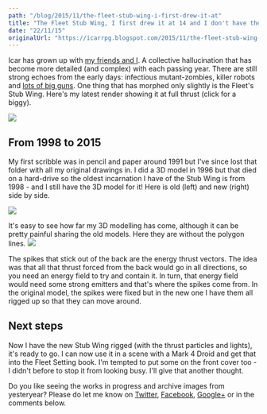 ```yaml
---
path: "/blog/2015/11/the-fleet-stub-wing-i-first-drew-it-at"
title: "The Fleet Stub Wing, I first drew it at 14 and I don't have the heart to change it"
date: "22/11/15"
originalUrl: "https://icarrpg.blogspot.com/2015/11/the-fleet-stub-wing-i-first-drew-it-at.html"
---
```

Icar has grown up with [my friends and I](http://www.icar.co.uk/archive/history.php). A collective hallucination that has become more detailed (and complex) with each passing year. There are still strong echoes from the early days: infectious mutant-zombies, killer robots and [lots of big guns](http://www.rpgnow.com/product/133598/Icar-Equipment-Index). One thing that has morphed only slightly is the Fleet's Stub Wing. Here's my latest render showing it at full thrust (click for a biggy).  

[![](http://3.bp.blogspot.com/-0-d0V1TIKr8/VlGUAJoa9yI/AAAAAAAB8Qk/OwhIc-CZEFs/s1600/Stub%2BWing%2BThrust.jpg)](http://3.bp.blogspot.com/-0-d0V1TIKr8/VlGUAJoa9yI/AAAAAAAB8Qk/OwhIc-CZEFs/s1600/Stub%2BWing%2BThrust.jpg) 

## From 1998 to 2015

My first scribble was in pencil and paper around 1991 but I've since lost that folder with all my original drawings in. I did a 3D model in 1996 but that died on a hard-drive so the oldest incarnation I have of the Stub Wing is from 1998 - and I still have the 3D model for it! Here is old (left) and new (right) side by side.   

[![](http://1.bp.blogspot.com/-Ee6Y-e2FHCg/VlGX_VuhRiI/AAAAAAAB8Qw/F84CZ8nybr8/s1600/sw%2Bold%2Band%2Bnew.jpg)](http://1.bp.blogspot.com/-Ee6Y-e2FHCg/VlGX_VuhRiI/AAAAAAAB8Qw/F84CZ8nybr8/s1600/sw%2Bold%2Band%2Bnew.jpg)  

It's easy to see how far my 3D modelling has come, although it can be pretty painful sharing the old models. Here they are without the polygon lines. [![](http://2.bp.blogspot.com/-xZsWLwn-8QM/VlGZXdCJGhI/AAAAAAAB8Q8/7bycIWgSuaQ/s1600/sw%2Bold%2Band%2Bnew%2Bno%2Blines.jpg)](http://2.bp.blogspot.com/-xZsWLwn-8QM/VlGZXdCJGhI/AAAAAAAB8Q8/7bycIWgSuaQ/s1600/sw%2Bold%2Band%2Bnew%2Bno%2Blines.jpg)  

The spikes that stick out of the back are the energy thrust vectors. The idea was that all that thrust forced from the back would go in all directions, so you need an energy field to try and contain it. In turn, that energy field would need some strong emitters and that's where the spikes come from. In the original model, the spikes were fixed but in the new one I have them all rigged up so that they can move around.  

## Next steps

Now I have the new Stub Wing rigged (with the thrust particles and lights), it's ready to go. I can now use it in a scene with a Mark 4 Droid and get that into the Fleet Setting book. I'm tempted to put some on the front cover too - I didn't before to stop it from looking busy. I'll give that another thought.  

Do you like seeing the works in progress and archive images from yesteryear? Please do let me know on [Twitter](https://twitter.com/icarrpg), [Facebook](https://www.facebook.com/icarrpg?_rdr=p), [Google+](https://plus.google.com/u/0/b/101167212141043946609/101167212141043946609) or in the comments below.